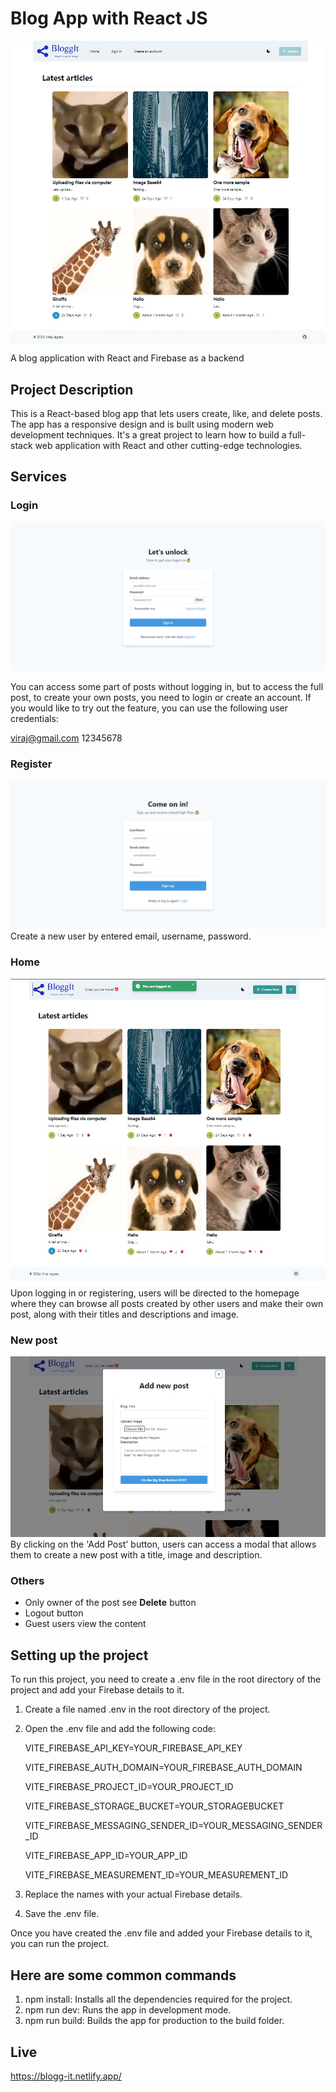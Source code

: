 # Blog App with React JS

![blog landing](./public/main-page.png)
A blog application with React and Firebase as a backend

## Project Description

This is a React-based blog app that lets users create, like, and delete posts. The app has a responsive design and is built using modern web development techniques. It's a great project to learn how to build a full-stack web application with React and other cutting-edge technologies.

## Services

### Login

![login](./public/login.png)

You can access some part of posts without logging in, but to access the full post, to create your own posts, you need to login or create an account. If you would like to try out the feature, you can use the following user credentials:

viraj@gmail.com
12345678

### Register

![register](./public/register.png)
Create a new user by entered email, username, password.

### Home

![after login screen](./public/after-login.png)
Upon logging in or registering, users will be directed to the homepage where they can browse all posts created by other users and make their own post, along with their titles and descriptions and image.

### New post

![newpost](./public/create-new-post.png)
By clicking on the 'Add Post' button, users can access a modal that allows them to create a new post with a title, image and description.

### Others

- Only owner of the post see <b>Delete</b> button
- Logout button
- Guest users view the content

## Setting up the project

To run this project, you need to create a .env file in the root directory of the project and add your Firebase details to it.

1. Create a file named .env in the root directory of the project.
2. Open the .env file and add the following code:

   VITE_FIREBASE_API_KEY=YOUR_FIREBASE_API_KEY

   VITE_FIREBASE_AUTH_DOMAIN=YOUR_FIREBASE_AUTH_DOMAIN

   VITE_FIREBASE_PROJECT_ID=YOUR_PROJECT_ID

   VITE_FIREBASE_STORAGE_BUCKET=YOUR_STORAGEBUCKET

   VITE_FIREBASE_MESSAGING_SENDER_ID=YOUR_MESSAGING_SENDER_ID

   VITE_FIREBASE_APP_ID=YOUR_APP_ID

   VITE_FIREBASE_MEASUREMENT_ID=YOUR_MEASUREMENT_ID


3. Replace the names with your actual Firebase details.
4. Save the .env file.

Once you have created the .env file and added your Firebase details to it, you can run the project.

## Here are some common commands

1. npm install: Installs all the dependencies required for the project.
2. npm run dev: Runs the app in development mode.
3. npm run build: Builds the app for production to the build folder.

## Live

https://blogg-it.netlify.app/